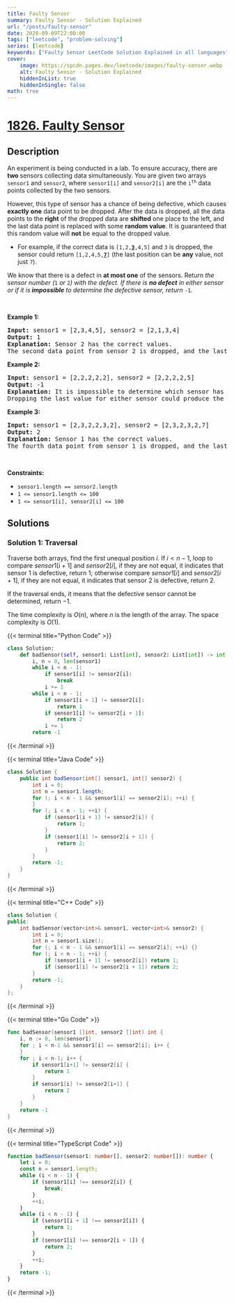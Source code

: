 ```yaml
---
title: Faulty Sensor
summary: Faulty Sensor - Solution Explained
url: "/posts/faulty-sensor"
date: 2020-09-09T22:00:00
tags: ["leetcode", "problem-solving"]
series: [leetcode]
keywords: ["Faulty Sensor LeetCode Solution Explained in all languages", "1826", "leetcode question 1826", "Faulty Sensor", "LeetCode", "leetcode solution in Python3 C++ Java Go PHP Ruby Swift TypeScript Rust C# JavaScript C", "GeeksforGeeks", "InterviewBit", "Coding Ninjas", "HackerRank", "HackerEarth", "CodeChef", "TopCoder", "AlgoExpert", "freeCodeCamp", "Codeforces", "GitHub", "AtCoder", "Samir Paul"]
cover:
    image: https://spcdn.pages.dev/leetcode/images/faulty-sensor.webp
    alt: Faulty Sensor - Solution Explained
    hiddenInList: true
    hiddenInSingle: false
math: true
---
```



# [1826. Faulty Sensor](https://leetcode.com/problems/faulty-sensor)


## Description

<p>An experiment is being conducted in a lab. To ensure accuracy, there are<strong> two </strong>sensors collecting data simultaneously. You are given two arrays <code>sensor1</code> and <code>sensor2</code>, where <code>sensor1[i]</code> and <code>sensor2[i]</code> are the <code>i<sup>th</sup></code> data points collected by the two sensors.</p>

<p>However, this type of sensor has a chance of being defective, which causes <strong>exactly one</strong> data point to be dropped. After the data is dropped, all the data points to the <strong>right</strong> of the dropped data are <strong>shifted</strong> one place to the left, and the last data point is replaced with some <strong>random value</strong>. It is guaranteed that this random value will <strong>not</strong> be equal to the dropped value.</p>

<ul>
	<li>For example, if the correct data is <code>[1,2,<u><strong>3</strong></u>,4,5]</code> and <code>3</code> is dropped, the sensor could return <code>[1,2,4,5,<u><strong>7</strong></u>]</code> (the last position can be <strong>any</strong> value, not just <code>7</code>).</li>
</ul>

<p>We know that there is a defect in <strong>at most one</strong> of the sensors. Return <em>the sensor number (</em><code>1</code><em> or </em><code>2</code><em>) with the defect. If there is <strong>no defect</strong> in either sensor or if it is<strong> impossible</strong> to determine the defective sensor, return </em><code>-1</code><em>.</em></p>

<p>&nbsp;</p>
<p><strong class="example">Example 1:</strong></p>

<pre>
<strong>Input:</strong> sensor1 = [2,3,4,5], sensor2 = [2,1,3,4]
<strong>Output:</strong> 1
<strong>Explanation:</strong> Sensor 2 has the correct values.
The second data point from sensor 2 is dropped, and the last value of sensor 1 is replaced by a 5.
</pre>

<p><strong class="example">Example 2:</strong></p>

<pre>
<strong>Input:</strong> sensor1 = [2,2,2,2,2], sensor2 = [2,2,2,2,5]
<strong>Output:</strong> -1
<strong>Explanation:</strong> It is impossible to determine which sensor has a defect.
Dropping the last value for either sensor could produce the output for the other sensor.
</pre>

<p><strong class="example">Example 3:</strong></p>

<pre>
<strong>Input:</strong> sensor1 = [2,3,2,2,3,2], sensor2 = [2,3,2,3,2,7]
<strong>Output:</strong> 2
<strong>Explanation: </strong>Sensor 1 has the correct values.
The fourth data point from sensor 1 is dropped, and the last value of sensor 1 is replaced by a 7.
</pre>

<p>&nbsp;</p>
<p><strong>Constraints:</strong></p>

<ul>
	<li><code>sensor1.length == sensor2.length</code></li>
	<li><code>1 &lt;= sensor1.length &lt;= 100</code></li>
	<li><code>1 &lt;= sensor1[i], sensor2[i] &lt;= 100</code></li>
</ul>

## Solutions

### Solution 1: Traversal

Traverse both arrays, find the first unequal position $i$. If $i \lt n - 1$, loop to compare $sensor1[i + 1]$ and $sensor2[i]$, if they are not equal, it indicates that sensor $1$ is defective, return $1$; otherwise compare $sensor1[i]$ and $sensor2[i + 1]$, if they are not equal, it indicates that sensor $2$ is defective, return $2$.

If the traversal ends, it means that the defective sensor cannot be determined, return $-1$.

The time complexity is $O(n)$, where $n$ is the length of the array. The space complexity is $O(1)$.

<!-- tabs:start -->

{{< terminal title="Python Code" >}}
```python
class Solution:
    def badSensor(self, sensor1: List[int], sensor2: List[int]) -> int:
        i, n = 0, len(sensor1)
        while i < n - 1:
            if sensor1[i] != sensor2[i]:
                break
            i += 1
        while i < n - 1:
            if sensor1[i + 1] != sensor2[i]:
                return 1
            if sensor1[i] != sensor2[i + 1]:
                return 2
            i += 1
        return -1
```
{{< /terminal >}}

{{< terminal title="Java Code" >}}
```java
class Solution {
    public int badSensor(int[] sensor1, int[] sensor2) {
        int i = 0;
        int n = sensor1.length;
        for (; i < n - 1 && sensor1[i] == sensor2[i]; ++i) {
        }
        for (; i < n - 1; ++i) {
            if (sensor1[i + 1] != sensor2[i]) {
                return 1;
            }
            if (sensor1[i] != sensor2[i + 1]) {
                return 2;
            }
        }
        return -1;
    }
}
```
{{< /terminal >}}

{{< terminal title="C++ Code" >}}
```cpp
class Solution {
public:
    int badSensor(vector<int>& sensor1, vector<int>& sensor2) {
        int i = 0;
        int n = sensor1.size();
        for (; i < n - 1 && sensor1[i] == sensor2[i]; ++i) {}
        for (; i < n - 1; ++i) {
            if (sensor1[i + 1] != sensor2[i]) return 1;
            if (sensor1[i] != sensor2[i + 1]) return 2;
        }
        return -1;
    }
};
```
{{< /terminal >}}

{{< terminal title="Go Code" >}}
```go
func badSensor(sensor1 []int, sensor2 []int) int {
	i, n := 0, len(sensor1)
	for ; i < n-1 && sensor1[i] == sensor2[i]; i++ {
	}
	for ; i < n-1; i++ {
		if sensor1[i+1] != sensor2[i] {
			return 1
		}
		if sensor1[i] != sensor2[i+1] {
			return 2
		}
	}
	return -1
}
```
{{< /terminal >}}

{{< terminal title="TypeScript Code" >}}
```ts
function badSensor(sensor1: number[], sensor2: number[]): number {
    let i = 0;
    const n = sensor1.length;
    while (i < n - 1) {
        if (sensor1[i] !== sensor2[i]) {
            break;
        }
        ++i;
    }
    while (i < n - 1) {
        if (sensor1[i + 1] !== sensor2[i]) {
            return 1;
        }
        if (sensor1[i] !== sensor2[i + 1]) {
            return 2;
        }
        ++i;
    }
    return -1;
}
```
{{< /terminal >}}

<!-- tabs:end -->

<!-- end -->
